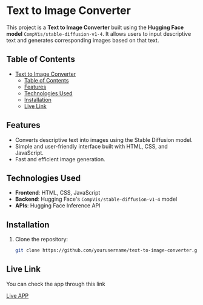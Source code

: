 # Text to Image Converter

This project is a **Text to Image Converter** built using the **Hugging Face model** `CompVis/stable-diffusion-v1-4`. It allows users to input descriptive text and generates corresponding images based on that text.

## Table of Contents

- [Text to Image Converter](#text-to-image-converter)
  - [Table of Contents](#table-of-contents)
  - [Features](#features)
  - [Technologies Used](#technologies-used)
  - [Installation](#installation)
  - [Live Link](#live-link)

## Features

- Converts descriptive text into images using the Stable Diffusion model.
- Simple and user-friendly interface built with HTML, CSS, and JavaScript.
- Fast and efficient image generation.

## Technologies Used

- **Frontend**: HTML, CSS, JavaScript
- **Backend**: Hugging Face's `CompVis/stable-diffusion-v1-4` model
- **APIs**: Hugging Face Inference API

## Installation

1. Clone the repository:
   ```bash
   git clone https://github.com/yourusername/text-to-image-converter.git

## Live Link

You can check the app through this link 

[Live APP](ai-image-generator.surge.sh)
